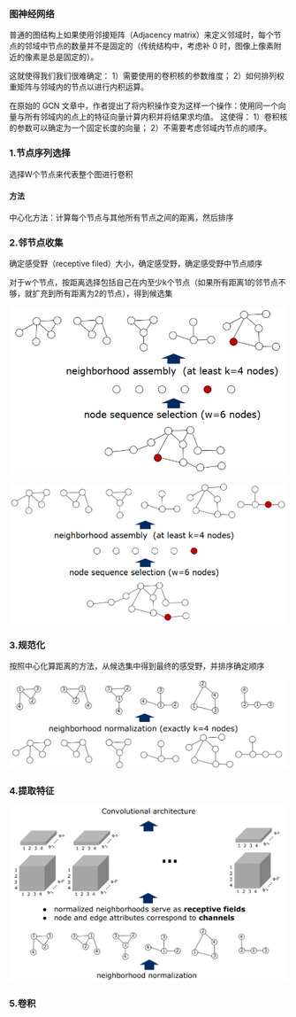 ### 图神经网络
普通的图结构上如果使用邻接矩阵（Adjacency matrix）来定义邻域时，每个节点的邻域中节点的数量并不是固定的（传统结构中，考虑补 0 时，图像上像素附近的像素是总是固定的）。

这就使得我们我们很难确定： 
1）需要使用的卷积核的参数维度；
2）如何排列权重矩阵与邻域内的节点以进行内积运算。

在原始的 GCN 文章中，作者提出了将内积操作变为这样一个操作：使用同一个向量与所有邻域内的点上的特征向量计算内积并将结果求均值。
这使得： 
1）卷积核的参数可以确定为一个固定长度的向量；
2）不需要考虑邻域内节点的顺序。

### 1.节点序列选择

选择W个节点来代表整个图进行卷积

#### 方法
中心化方法：计算每个节点与其他所有节点之间的距离，然后排序

### 2.邻节点收集

确定感受野（receptive filed）大小，确定感受野，确定感受野中节点顺序

对于w个节点，按距离选择包括自己在内至少k个节点（如果所有距离1的邻节点不够，就扩充到所有距离为2的节点），得到候选集

![img](邻节点收集.png)

![img](邻节点收集2.png)

### 3.规范化

按照中心化算距离的方法，从候选集中得到最终的感受野，并排序确定顺序

![img](规范化.png)

### 4.提取特征

![img](提取特征.png)

### 5.卷积

